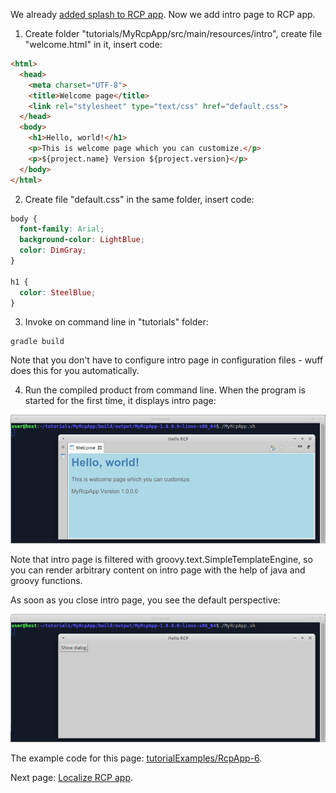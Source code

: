 We already [added splash to RCP app](Add-splash-to-RCP-app). Now we add intro page to RCP app.

1. Create folder "tutorials/MyRcpApp/src/main/resources/intro", create file "welcome.html" in it, insert code:

  ```html
  <html>
    <head>
      <meta charset="UTF-8">
      <title>Welcome page</title>
      <link rel="stylesheet" type="text/css" href="default.css">
    </head>
    <body>
      <h1>Hello, world!</h1>
      <p>This is welcome page which you can customize.</p>
      <p>${project.name} Version ${project.version}</p>
    </body>
  </html>
  ```

2. Create file "default.css" in the same folder, insert code:

  ```css
  body {
    font-family: Arial;
    background-color: LightBlue;
    color: DimGray;
  }

  h1 {
    color: SteelBlue;
  }
  ```

3. Invoke on command line in "tutorials" folder:

  ```shell
  gradle build
  ```
  
  Note that you don't have to configure intro page in configuration files - wuff does this for you automatically.

4. Run the compiled product from command line. When the program is started for the first time, it displays intro page:

  ![RcpApp-6-run-1](images/RcpApp-6-run-1.png "RcpApp-6-run-1")
  
  Note that intro page is filtered with groovy.text.SimpleTemplateEngine, so you can render arbitrary content on intro page with the help of java and groovy functions.

  As soon as you close intro page, you see the default perspective:

  ![RcpApp-6-run-2](images/RcpApp-6-run-2.png "RcpApp-6-run-2")

The example code for this page: [tutorialExamples/RcpApp-6](../tree/master/tutorialExamples/RcpApp-6).

Next page: [Localize RCP app](Localize-RCP-app).